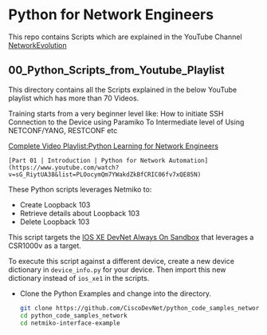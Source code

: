 ﻿# Python for Network Engineers
This repo contains Scripts which are explained in the YouTube Channel [NetworkEvolution](https://www.youtube.com/c/NetworkEvolution?sub_confirmation=1)

## 00_Python_Scripts_from_Youtube_Playlist
This directory contains all the Scripts explained in the below YouTube playlist which has more than 70 Videos.


Training starts from a very beginner level like:
How to initiate SSH Connection to the Device using Paramiko
To Intermediate level of Using NETCONF/YANG, RESTCONF etc

[Complete Video Playlist:Python Learning for Network Engineers](https://www.youtube.com/watch?v=sG_RiytUA38&list=PLOocymQm7YWakdZkBfCRIC06fv7xQE85N)

```
[Part 01 | Introduction | Python for Network Automation](https://www.youtube.com/watch?v=sG_RiytUA38&list=PLOocymQm7YWakdZkBfCRIC06fv7xQE85N)
```

These Python scripts leverages Netmiko to:
  - Create Loopback 103
  - Retrieve details about Loopback 103
  - Delete Loopback 103

This script targets the [IOS XE DevNet Always On Sandbox](https://devnetsandbox.cisco.com/RM/Diagram/Index/27d9747a-db48-4565-8d44-df318fce37ad?diagramType=Topology) that leverages a CSR1000v as a target.  

To execute this script against a different device, create a new device dictionary in `device_info.py` for your device.  Then import this new dictionary instead of `ios_xe1` in the scripts.

* Clone the Python Examples and change into the directory.  

    ```bash
    git clone https://github.com/CiscoDevNet/python_code_samples_network.git
    cd python_code_samples_network
    cd netmiko-interface-example
    ```
